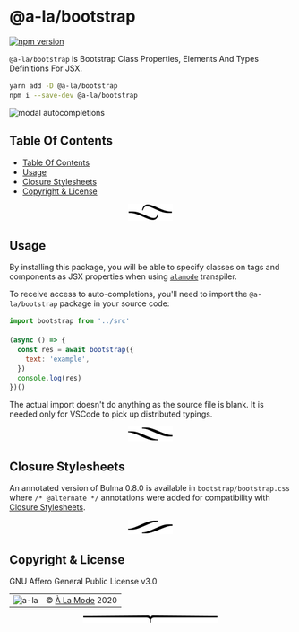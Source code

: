 # @a-la/bootstrap

[![npm version](https://badge.fury.io/js/%40a-la%2Fbootstrap.svg)](https://www.npmjs.com/package/@a-la/bootstrap)

`@a-la/bootstrap` is Bootstrap Class Properties, Elements And Types Definitions For JSX.

```sh
yarn add -D @a-la/bootstrap
npm i --save-dev @a-la/bootstrap
```

<img src="./doc/modal.gif" alt="modal autocompletions">

## Table Of Contents

- [Table Of Contents](#table-of-contents)
- [Usage](#usage)
- [Closure Stylesheets](#closure-stylesheets)
- [Copyright & License](#copyright--license)

<p align="center"><a href="#table-of-contents">
  <img src="/.documentary/section-breaks/0.svg?sanitize=true">
</a></p>

## Usage

By installing this package, you will be able to specify classes on tags and components as JSX properties when using [`alamode`](https://github.com/a-la/alamode) transpiler.

To receive access to auto-completions, you'll need to import the `@a-la/bootstrap` package in your source code:

```js
import bootstrap from '../src'

(async () => {
  const res = await bootstrap({
    text: 'example',
  })
  console.log(res)
})()
```

The actual import doesn't do anything as the source file is blank. It is needed only for VSCode to pick up distributed typings.

<p align="center"><a href="#table-of-contents">
  <img src="/.documentary/section-breaks/1.svg?sanitize=true">
</a></p>

## Closure Stylesheets

An annotated version of Bulma 0.8.0 is available in `bootstrap/bootstrap.css` where `/* @alternate */` annotations were added for compatibility with [Closure Stylesheets](https://github.com/artdecocode/closure-stylsheets-java).

<p align="center"><a href="#table-of-contents">
  <img src="/.documentary/section-breaks/2.svg?sanitize=true">
</a></p>

## Copyright & License

GNU Affero General Public License v3.0

<table>
  <tr><td><img src="https://avatars1.githubusercontent.com/u/41520309?v=4&amp;s=100" alt="a-la"></td><td>© <a href="https://alamode.cc">À La Mode</a> 2020</td></tr>
</table>

<p align="center"><a href="#table-of-contents">
  <img src="/.documentary/section-breaks/-1.svg?sanitize=true">
</a></p>